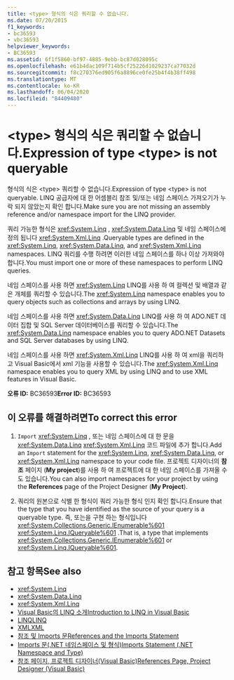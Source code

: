 ```yaml
---
title: <type> 형식의 식은 쿼리할 수 없습니다.
ms.date: 07/20/2015
f1_keywords:
- bc36593
- vbc36593
helpviewer_keywords:
- BC36593
ms.assetid: 6f1f5860-bf97-4885-9ebb-bc87d028095c
ms.openlocfilehash: e61b4dac109f714b5cf25226d1029237ca77032d
ms.sourcegitcommit: f8c270376ed905f6a8896ce0fe25b4f4b38ff498
ms.translationtype: MT
ms.contentlocale: ko-KR
ms.lasthandoff: 06/04/2020
ms.locfileid: "84409480"
---
```

# <a name="expression-of-type-type-is-not-queryable"></a><span data-ttu-id="d4ba6-102">\<type> 형식의 식은 쿼리할 수 없습니다.</span><span class="sxs-lookup"><span data-stu-id="d4ba6-102">Expression of type \<type> is not queryable</span></span>
<span data-ttu-id="d4ba6-103">형식의 식은 \<type> 쿼리할 수 없습니다.</span><span class="sxs-lookup"><span data-stu-id="d4ba6-103">Expression of type \<type> is not queryable.</span></span> <span data-ttu-id="d4ba6-104">LINQ 공급자에 대 한 어셈블리 참조 및/또는 네임 스페이스 가져오기가 누락 되지 않았는지 확인 합니다.</span><span class="sxs-lookup"><span data-stu-id="d4ba6-104">Make sure you are not missing an assembly reference and/or namespace import for the LINQ provider.</span></span>  
  
 <span data-ttu-id="d4ba6-105">쿼리 가능한 형식은 <xref:System.Linq> , <xref:System.Data.Linq> 및 네임 스페이스에 정의 됩니다 <xref:System.Xml.Linq> .</span><span class="sxs-lookup"><span data-stu-id="d4ba6-105">Queryable types are defined in the <xref:System.Linq>, <xref:System.Data.Linq>, and <xref:System.Xml.Linq> namespaces.</span></span> <span data-ttu-id="d4ba6-106">LINQ 쿼리를 수행 하려면 이러한 네임 스페이스를 하나 이상 가져와야 합니다.</span><span class="sxs-lookup"><span data-stu-id="d4ba6-106">You must import one or more of these namespaces to perform LINQ queries.</span></span>  
  
 <span data-ttu-id="d4ba6-107">네임 스페이스를 사용 하면 <xref:System.Linq> LINQ를 사용 하 여 컬렉션 및 배열과 같은 개체를 쿼리할 수 있습니다.</span><span class="sxs-lookup"><span data-stu-id="d4ba6-107">The <xref:System.Linq> namespace enables you to query objects such as collections and arrays by using LINQ.</span></span>  
  
 <span data-ttu-id="d4ba6-108">네임 스페이스를 사용 하면 <xref:System.Data.Linq> LINQ를 사용 하 여 ADO.NET 데이터 집합 및 SQL Server 데이터베이스를 쿼리할 수 있습니다.</span><span class="sxs-lookup"><span data-stu-id="d4ba6-108">The <xref:System.Data.Linq> namespace enables you to query ADO.NET Datasets and SQL Server databases by using LINQ.</span></span>  
  
 <span data-ttu-id="d4ba6-109">네임 스페이스를 사용 하면 <xref:System.Xml.Linq> LINQ를 사용 하 여 xml을 쿼리하고 Visual Basic에서 xml 기능을 사용할 수 있습니다.</span><span class="sxs-lookup"><span data-stu-id="d4ba6-109">The <xref:System.Xml.Linq> namespace enables you to query XML by using LINQ and to use XML features in Visual Basic.</span></span>  
  
 <span data-ttu-id="d4ba6-110">**오류 ID:** BC36593</span><span class="sxs-lookup"><span data-stu-id="d4ba6-110">**Error ID:** BC36593</span></span>  
  
## <a name="to-correct-this-error"></a><span data-ttu-id="d4ba6-111">이 오류를 해결하려면</span><span class="sxs-lookup"><span data-stu-id="d4ba6-111">To correct this error</span></span>  
  
1. <span data-ttu-id="d4ba6-112">`Import` <xref:System.Linq> , 또는 네임 스페이스에 대 한 문을 <xref:System.Data.Linq> <xref:System.Xml.Linq> 코드 파일에 추가 합니다.</span><span class="sxs-lookup"><span data-stu-id="d4ba6-112">Add an `Import` statement for the <xref:System.Linq>, <xref:System.Data.Linq>, or <xref:System.Xml.Linq> namespace to your code file.</span></span> <span data-ttu-id="d4ba6-113">프로젝트 디자이너의 **참조** 페이지 (**My project**)를 사용 하 여 프로젝트에 대 한 네임 스페이스를 가져올 수도 있습니다.</span><span class="sxs-lookup"><span data-stu-id="d4ba6-113">You can also import namespaces for your project by using the **References** page of the Project Designer (**My Project**).</span></span>  
  
2. <span data-ttu-id="d4ba6-114">쿼리의 원본으로 식별 한 형식이 쿼리 가능한 형식 인지 확인 합니다.</span><span class="sxs-lookup"><span data-stu-id="d4ba6-114">Ensure that the type that you have identified as the source of your query is a queryable type.</span></span> <span data-ttu-id="d4ba6-115">즉, 또는을 구현 하는 형식입니다 <xref:System.Collections.Generic.IEnumerable%601> <xref:System.Linq.IQueryable%601> .</span><span class="sxs-lookup"><span data-stu-id="d4ba6-115">That is, a type that implements <xref:System.Collections.Generic.IEnumerable%601> or <xref:System.Linq.IQueryable%601>.</span></span>  
  
## <a name="see-also"></a><span data-ttu-id="d4ba6-116">참고 항목</span><span class="sxs-lookup"><span data-stu-id="d4ba6-116">See also</span></span>

- <xref:System.Linq>
- <xref:System.Data.Linq>
- <xref:System.Xml.Linq>
- [<span data-ttu-id="d4ba6-117">Visual Basic의 LINQ 소개</span><span class="sxs-lookup"><span data-stu-id="d4ba6-117">Introduction to LINQ in Visual Basic</span></span>](../../programming-guide/language-features/linq/introduction-to-linq.md)
- [<span data-ttu-id="d4ba6-118">LINQ</span><span class="sxs-lookup"><span data-stu-id="d4ba6-118">LINQ</span></span>](../../programming-guide/language-features/linq/index.md)
- [<span data-ttu-id="d4ba6-119">XML</span><span class="sxs-lookup"><span data-stu-id="d4ba6-119">XML</span></span>](../../programming-guide/language-features/xml/index.md)
- [<span data-ttu-id="d4ba6-120">참조 및 Imports 문</span><span class="sxs-lookup"><span data-stu-id="d4ba6-120">References and the Imports Statement</span></span>](../../programming-guide/program-structure/references-and-the-imports-statement.md)
- [<span data-ttu-id="d4ba6-121">Imports 문(.NET 네임스페이스 및 형식)</span><span class="sxs-lookup"><span data-stu-id="d4ba6-121">Imports Statement (.NET Namespace and Type)</span></span>](../statements/imports-statement-net-namespace-and-type.md)
- [<span data-ttu-id="d4ba6-122">참조 페이지, 프로젝트 디자이너(Visual Basic)</span><span class="sxs-lookup"><span data-stu-id="d4ba6-122">References Page, Project Designer (Visual Basic)</span></span>](/visualstudio/ide/reference/references-page-project-designer-visual-basic)
